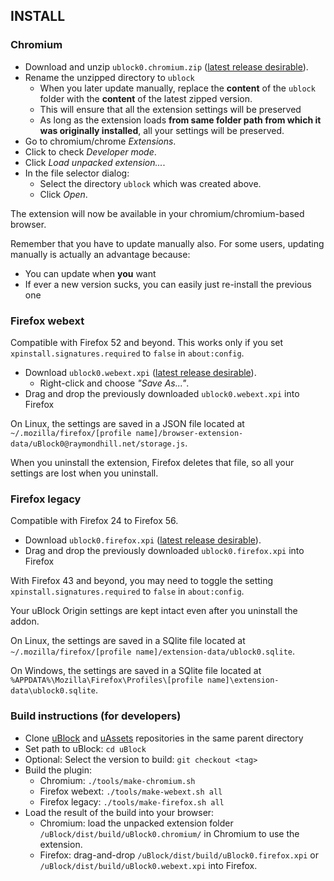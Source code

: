 ## INSTALL

### Chromium

- Download and unzip `ublock0.chromium.zip` ([latest release desirable](https://github.com/gorhill/uBlock/releases)).
- Rename the unzipped directory to `ublock`
    - When you later update manually, replace the **content** of the `ublock` folder with the **content** of the latest zipped version.
    - This will ensure that all the extension settings will be preserved
    - As long as the extension loads **from same folder path from which it was originally installed**, all your settings will be preserved.
- Go to chromium/chrome *Extensions*.
- Click to check *Developer mode*.
- Click *Load unpacked extension...*.
- In the file selector dialog:
    - Select the directory `ublock` which was created above.
    - Click *Open*.

The extension will now be available in your chromium/chromium-based browser.

Remember that you have to update manually also. For some users, updating manually is actually an advantage because:
- You can update when **you** want
- If ever a new version sucks, you can easily just re-install the previous one

### Firefox webext

Compatible with Firefox 52 and beyond. This works only if you set `xpinstall.signatures.required` to `false` in `about:config`.

- Download `ublock0.webext.xpi` ([latest release desirable](https://github.com/gorhill/uBlock/releases)).
    - Right-click and choose _"Save As..."_.
- Drag and drop the previously downloaded `ublock0.webext.xpi` into Firefox

On Linux, the settings are saved in a JSON file located at `~/.mozilla/firefox/[profile name]/browser-extension-data/uBlock0@raymondhill.net/storage.js`.

When you uninstall the extension, Firefox deletes that file, so all your settings are lost when you uninstall.

### Firefox legacy

Compatible with Firefox 24 to Firefox 56.

- Download `ublock0.firefox.xpi` ([latest release desirable](https://github.com/gorhill/uBlock/releases)). 
- Drag and drop the previously downloaded `ublock0.firefox.xpi` into Firefox

With Firefox 43 and beyond, you may need to toggle the setting `xpinstall.signatures.required` to `false` in `about:config`.

Your uBlock Origin settings are kept intact even after you uninstall the addon.

On Linux, the settings are saved in a SQlite file located at `~/.mozilla/firefox/[profile name]/extension-data/ublock0.sqlite`.

On Windows, the settings are saved in a SQlite file located at `%APPDATA%\Mozilla\Firefox\Profiles\[profile name]\extension-data\ublock0.sqlite`.

### Build instructions (for developers)

- Clone [uBlock](https://github.com/gorhill/uBlock) and [uAssets](https://github.com/uBlockOrigin/uAssets) repositories in the same parent directory
- Set path to uBlock: `cd uBlock`
- Optional: Select the version to build: `git checkout <tag>`
- Build the plugin:
    - Chromium: `./tools/make-chromium.sh`
    - Firefox webext: `./tools/make-webext.sh all`
    - Firefox legacy: `./tools/make-firefox.sh all`
- Load the result of the build into your browser:
    - Chromium: load the unpacked extension folder `/uBlock/dist/build/uBlock0.chromium/` in Chromium to use the extension.
    - Firefox: drag-and-drop `/uBlock/dist/build/uBlock0.firefox.xpi` or `/uBlock/dist/build/uBlock0.webext.xpi` into Firefox.
   
